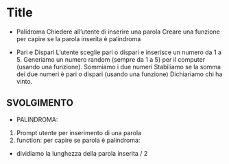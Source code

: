 Title
===
- Palidroma
Chiedere all’utente di inserire una parola
Creare una funzione per capire se la parola inserita è palindroma

- Pari e Dispari
L’utente sceglie pari o dispari e inserisce un numero da 1 a 5.
Generiamo un numero random (sempre da 1 a 5) per il computer (usando una funzione).
Sommiamo i due numeri
Stabiliamo se la somma dei due numeri è pari o dispari (usando una funzione)
Dichiariamo chi ha vinto.

## SVOLGIMENTO
- PALINDROMA:
1. Prompt utente per inserimento di una parola
2. function: per capire se parola è palindroma:
  - dividiamo la lunghezza della parola inserita / 2
